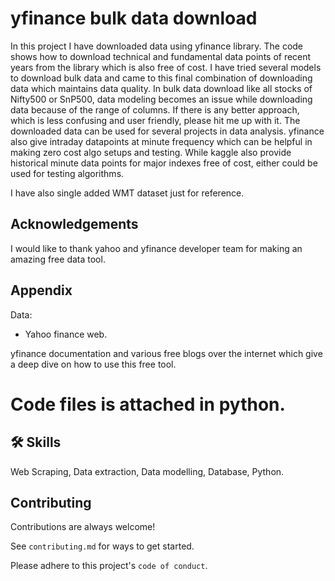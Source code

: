 
# yfinance bulk data download

In this project I have downloaded data using yfinance library. The code shows how to download technical and fundamental data points of recent years from the library which is also free of cost. I have tried several models to download bulk data and came to this final combination of downloading data which maintains data quality. In bulk data download like all stocks of Nifty500 or SnP500, data modeling becomes an issue while downloading data because of the range of columns. If there is any better approach, which is less confusing and user friendly, please hit me up with it. The downloaded data can be used for several projects in data analysis. yfinance also give intraday datapoints at minute frequency which can be helpful in making zero cost algo setups and testing. While kaggle also provide historical minute data points for major indexes free of cost, either could be used for testing algorithms.

I have also single added WMT dataset just for reference.

## Acknowledgements

I would like to thank yahoo and yfinance developer team for making an amazing free data tool.


## Appendix

Data:

- Yahoo finance web.

yfinance documentation and various free blogs over the internet which give a deep dive on how to use this free tool.


# Code files is attached in python.





## 🛠 Skills
Web Scraping, Data extraction, Data modelling, Database, Python.


## Contributing

Contributions are always welcome!

See `contributing.md` for ways to get started.

Please adhere to this project's `code of conduct`.

